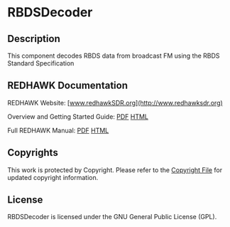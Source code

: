 # RBDSDecoder

## Description

This component decodes RBDS data from broadcast FM using the RBDS Standard Specification

## REDHAWK Documentation

REDHAWK Website: [www.redhawkSDR.org](http://www.redhawksdr.org)

Overview and Getting Started Guide: [PDF](http://sourceforge.net/projects/redhawksdr/files/redhawk-doc/1.9.0/REDHAWK_Overview_v1.9.0.pdf/download "PDF") [HTML](http://redhawksdr.github.com/Documentation/gettingstarted/main.html "HTML")

Full REDHAWK Manual: [PDF](http://sourceforge.net/projects/redhawksdr/files/redhawk-doc/1.9.0/REDHAWK_Manual_v1.9.0.pdf/download "PDF") [HTML](http://redhawksdr.github.com/Documentation/main.html "HTML")

## Copyrights

This work is protected by Copyright. Please refer to the [Copyright File](COPYRIGHT) for updated copyright information.

## License

RBDSDecoder is licensed under the GNU General Public License (GPL).
